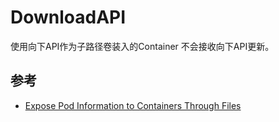 # DownloadAPI

使用向下API作为子路径卷装入的Container 不会接收向下API更新。

## 参考

* [Expose Pod Information to Containers Through Files](https://kubernetes.io/docs/tasks/inject-data-application/downward-api-volume-expose-pod-information/)
